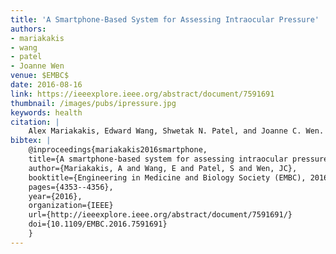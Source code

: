 ```yaml
---
title: 'A Smartphone-Based System for Assessing Intraocular Pressure'
authors:
- mariakakis
- wang
- patel
- Joanne Wen
venue: $EMBC$
date: 2016-08-16
link: https://ieeexplore.ieee.org/abstract/document/7591691
thumbnail: /images/pubs/ipressure.jpg
keywords: health
citation: |
    Alex Mariakakis, Edward Wang, Shwetak N. Patel, and Joanne C. Wen. "A smartphone-based system for assessing intraocular pressure." In Engineering in Medicine and Biology Society (EMBC), 2016 IEEE 38th Annual International Conference of the, pp. 4353-4356. IEEE, 2016. DOI: http://dx.doi.org/10.1109/EMBC.2016.7591691
bibtex: |
    @inproceedings{mariakakis2016smartphone,
    title={A smartphone-based system for assessing intraocular pressure},
    author={Mariakakis, A and Wang, E and Patel, S and Wen, JC},
    booktitle={Engineering in Medicine and Biology Society (EMBC), 2016 IEEE 38th Annual International Conference of the},
    pages={4353--4356},
    year={2016},
    organization={IEEE}
    url={http://ieeexplore.ieee.org/abstract/document/7591691/}
    doi={10.1109/EMBC.2016.7591691}
    }
---
```

